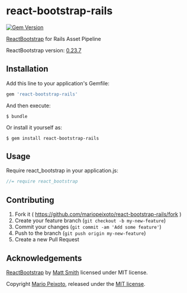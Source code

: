# react-bootstrap-rails

[![Gem Version](https://badge.fury.io/rb/react-bootstrap-rails.svg)](https://badge.fury.io/rb/react-bootstrap-rails.svg)

[ReactBootstrap](http://react-bootstrap.github.io/) for Rails Asset Pipeline

ReactBootstrap version: [0.23.7](https://github.com/react-bootstrap/react-bootstrap/releases/tag/v0.23.7)

## Installation

Add this line to your application's Gemfile:

  ```ruby
  gem 'react-bootstrap-rails'
  ```

And then execute:

    $ bundle

Or install it yourself as:

    $ gem install react-bootstrap-rails

## Usage

Require react_bootstrap in your application.js:

  ```js
  //= require react_bootstrap
  ```

## Contributing

1. Fork it ( https://github.com/mariopeixoto/react-bootstrap-rails/fork )
2. Create your feature branch (`git checkout -b my-new-feature`)
3. Commit your changes (`git commit -am 'Add some feature'`)
4. Push to the branch (`git push origin my-new-feature`)
5. Create a new Pull Request

## Acknowledgements

[ReactBootstrap](http://react-bootstrap.github.io/) by [Matt Smith](https://github.com/mtscout6) licensed under MIT license.

Copyright [Mario Peixoto](https://github.com/mariopeixoto), released under the [MIT license](https://github.com/mariopeixoto/react-bootstrap-rails/LICENSE).
